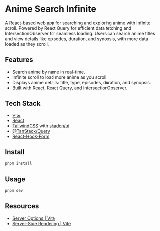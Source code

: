 # Anime Search Infinite

A React-based web app for searching and exploring anime with infinite scroll. Powered by React Query for efficient data fetching and IntersectionObserver for seamless loading. Users can search anime titles and view details like episodes, duration, and synopsis, with more data loaded as they scroll.

## Features
- Search anime by name in real-time.
- Infinite scroll to load more anime as you scroll.
- Displays anime details: title, type, episodes, duration, and synopsis.
- Built with React, React Query, and IntersectionObserver.


## Tech Stack

- [Vite](https://vitejs.dev/)
- [React](https://reactjs.org/)
- [TailwindCSS](https://tailwindcss.com/) with [shadcn/ui](https://ui.shadcn.com/)
- [@TanStack/Query](https://react-query.tanstack.com/)
- [React-Hook-Form](https://react-hook-form.com/)

## Install

```sh
pnpm install
```

## Usage

```sh
pnpm dev
```

## Resources

- [Server Options | Vite](https://vitejs.dev/config/server-options.html#server-proxy)
- [Server-Side Rendering | Vite](https://vitejs.dev/guide/ssr.html#example-projects)
